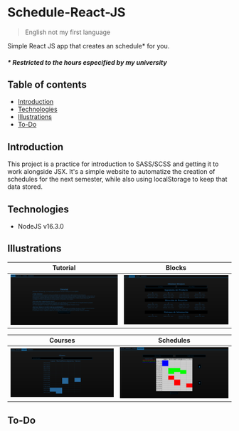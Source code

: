 # Schedule-React-JS
> English not my first language

Simple React JS app that creates an schedule\* for you.

##### \* Restricted to the hours especified by my university

## Table of contents
- [Introduction](#introduction)
- [Technologies](#technologies)
- [Illustrations](#illustrations)
- [To-Do](#to-do)

## Introduction
This project is a practice for introduction to SASS/SCSS and getting it to work alongside JSX. It's a simple website to automatize the creation of schedules for the next semester, while also using localStorage to keep that data stored.

## Technologies
- NodeJS v16.3.0

## Illustrations

| Tutorial | Blocks |
|:---:|:---:|
|![Tutorial](./readme/img_01.png)|![Blocks](./readme/img_02.png)|

| Courses | Schedules |
|:---:|:---:|
|![Courses](./readme/img_03.png)|![Schedules](./readme/img_04.png)|


## To-Do